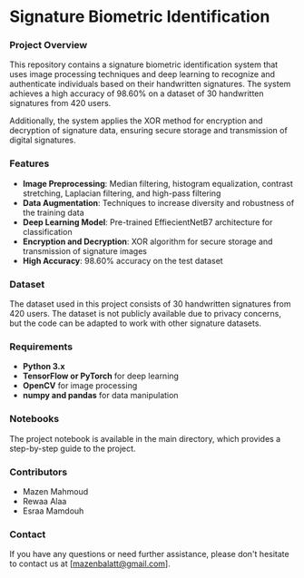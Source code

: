**Signature Biometric Identification**
=====================================

### Project Overview

This repository contains a signature biometric identification system that uses image processing techniques and deep learning to recognize and authenticate individuals based on their handwritten signatures. The system achieves a high accuracy of 98.60% on a dataset of 30 handwritten signatures from 420 users.

Additionally, the system applies the XOR method for encryption and decryption of signature data, ensuring secure storage and transmission of digital signatures.

### Features

* **Image Preprocessing**: Median filtering, histogram equalization, contrast stretching, Laplacian filtering, and high-pass filtering
* **Data Augmentation**: Techniques to increase diversity and robustness of the training data
* **Deep Learning Model**: Pre-trained EffiecientNetB7 architecture for classification
* **Encryption and Decryption**: XOR algorithm for secure storage and transmission of signature images
* **High Accuracy**: 98.60% accuracy on the test dataset

### Dataset

The dataset used in this project consists of 30 handwritten signatures from 420 users. The dataset is not publicly available due to privacy concerns, but the code can be adapted to work with other signature datasets.

### Requirements

* **Python 3.x**
* **TensorFlow or PyTorch** for deep learning
* **OpenCV** for image processing
* **numpy and pandas** for data manipulation

### Notebooks

The project notebook is available in the main directory, which provides a step-by-step guide to the project.

###  Contributors

* Mazen Mahmoud
* Rewaa Alaa
* Esraa Mamdouh

### Contact

If you have any questions or need further assistance, please don't hesitate to contact us at [mazenbalatt@gmail.com].



